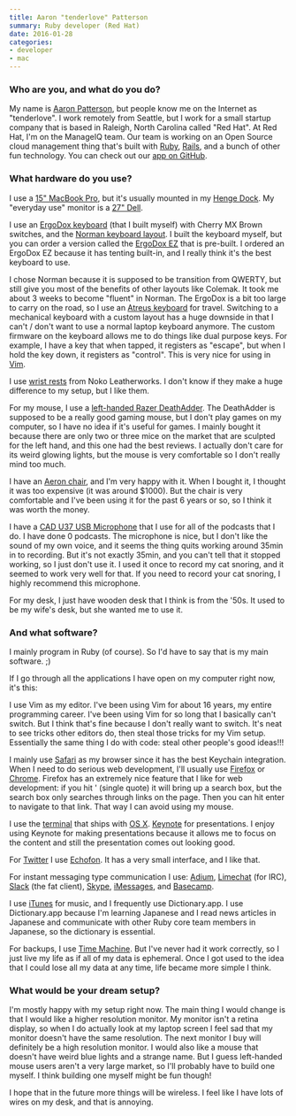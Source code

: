 ```yaml
---
title: Aaron "tenderlove" Patterson
summary: Ruby developer (Red Hat)
date: 2016-01-28
categories:
- developer
- mac
---
```


### Who are you, and what do you do?

My name is [Aaron Patterson](http://tenderlovemaking.com/ "Aaron's website."), but people know me on the Internet as "tenderlove". I work remotely from Seattle, but I work for a small startup company that is based in Raleigh, North Carolina called "Red Hat". At Red Hat, I'm on the ManageIQ team. Our team is working on an Open Source cloud management thing that's built with [Ruby][], [Rails][], and a bunch of other fun technology. You can check out our [app on GitHub][manageiq].

### What hardware do you use?

I use a [15" MacBook Pro][macbook-pro], but it's usually mounted in my [Henge Dock][henge-dock]. My "everyday use" monitor is a [27" Dell][u2713hm].

I use an [ErgoDox keyboard][ergodox] (that I built myself) with Cherry MX Brown switches, and the [Norman keyboard layout](https://normanlayout.info/ "A keyboard layout."). I built the keyboard myself, but you can order a version called the [ErgoDox EZ][ergodox-ez] that is pre-built. I ordered an ErgoDox EZ because it has tenting built-in, and I really think it's the best keyboard to use.

I chose Norman because it is supposed to be transition from QWERTY, but still give you most of the benefits of other layouts like Colemak. It took me about 3 weeks to become "fluent" in Norman. The ErgoDox is a bit too large to carry on the road, so I use an [Atreus keyboard][atreus] for travel. Switching to a mechanical keyboard with a custom layout has a huge downside in that I can't / don't want to use a normal laptop keyboard anymore. The custom firmware on the keyboard allows me to do things like dual purpose keys. For example, I have a key that when tapped, it registers as "escape", but when I hold the key down, it registers as "control". This is very nice for using in [Vim][].

I use [wrist rests][ergodox-wrist-rest] from Noko Leatherworks. I don't know if they make a huge difference to my setup, but I like them.

For my mouse, I use a [left-handed Razer DeathAdder][deathadder-left-handed]. The DeathAdder is supposed to be a really good gaming mouse, but I don't play games on my computer, so I have no idea if it's useful for games. I mainly bought it because there are only two or three mice on the market that are sculpted for the left hand, and this one had the best reviews. I actually don't care for its weird glowing lights, but the mouse is very comfortable so I don't really mind too much.

I have an [Aeron chair][aeron], and I'm very happy with it. When I bought it, I thought it was too expensive (it was around $1000). But the chair is very comfortable and I've been using it for the past 6 years or so, so I think it was worth the money.

I have a [CAD U37 USB Microphone][u37] that I use for all of the podcasts that I do. I have done 0 podcasts. The microphone is nice, but I don't like the sound of my own voice, and it seems the thing quits working around 35min in to recording. But it's not exactly 35min, and you can't tell that it stopped working, so I just don't use it. I used it once to record my cat snoring, and it seemed to work very well for that. If you need to record your cat snoring, I highly recommend this microphone.

For my desk, I just have wooden desk that I think is from the '50s. It used to be my wife's desk, but she wanted me to use it.

### And what software?

I mainly program in Ruby (of course). So I'd have to say that is my main software. ;)

If I go through all the applications I have open on my computer right now, it's this:

I use Vim as my editor. I've been using Vim for about 16 years, my entire programming career. I've been using Vim for so long that I basically can't switch. But I think that's fine because I don't really want to switch. It's neat to see tricks other editors do, then steal those tricks for my Vim setup. Essentially the same thing I do with code: steal other people's good ideas!!!

I mainly use [Safari][] as my browser since it has the best Keychain integration. When I need to do serious web development, I'll usually use [Firefox][] or [Chrome][]. Firefox has an extremely nice feature that I like for web development: if you hit ' (single quote) it will bring up a search box, but the search box only searches through links on the page. Then you can hit enter to navigate to that link. That way I can avoid using my mouse.

I use the [terminal][] that ships with [OS X][macos]. [Keynote][] for presentations. I enjoy using Keynote for making presentations because it allows me to focus on the content and still the presentation comes out looking good.

For [Twitter][] I use [Echofon][]. It has a very small interface, and I like that.

For instant messaging type communication I use: [Adium][], [Limechat][] (for IRC), [Slack][] (the fat client), [Skype][], [iMessages][imessage], and [Basecamp][].

I use [iTunes][] for music, and I frequently use Dictionary.app. I use Dictionary.app because I'm learning Japanese and I read news articles in Japanese and communicate with other Ruby core team members in Japanese, so the dictionary is essential.

For backups, I use [Time Machine][time-machine]. But I've never had it work correctly, so I just live my life as if all of my data is ephemeral. Once I got used to the idea that I could lose all my data at any time, life became more simple I think.

### What would be your dream setup?

I'm mostly happy with my setup right now. The main thing I would change is that I would like a higher resolution monitor. My monitor isn't a retina display, so when I do actually look at my laptop screen I feel sad that my monitor doesn't have the same resolution. The next monitor I buy will definitely be a high resolution monitor. I would also like a mouse that doesn't have weird blue lights and a strange name. But I guess left-handed mouse users aren't a very large market, so I'll probably have to build one myself. I think building one myself might be fun though!

I hope that in the future more things will be wireless. I feel like I have lots of wires on my desk, and that is annoying.

[adium]: https://en.wikipedia.org/wiki/Adium "A multi-protocol chat application for the Mac."
[aeron]: https://www.hermanmiller.com/products/seating/office-chairs/aeron-chairs/ "A work chair."
[atreus]: http://atreus.technomancy.us "A DIY mechanical keyboard."
[basecamp]: https://basecamp.com/ "Web-based project management."
[chrome]: https://www.google.com/intl/en/chrome/ "A WebKit-based browser, where each tab runs in its own thread."
[deathadder-left-handed]: https://www.razer.com:443/gaming-mice/razer-deathadder-left-hand-edition "A left-handed gaming mouse."
[echofon]: https://echofon.com:443/twitter/mac/ "A Twitter client for the Mac."
[ergodox-ez]: https://www.indiegogo.com/projects/ergodox-ez-an-incredible-mechanical-keyboard "A mechanical keyboard."
[ergodox-wrist-rest]: https://drop.com/buy/Noko-Leatherworks-ErgoDox-Wrist-Rest?mode=guest_open "A keyboard wrist rest."
[ergodox]: https://www.ergodox.io/ "A buildable split ergonomic keyboard."
[firefox]: https://www.mozilla.org/en-US/firefox/new/ "A cross-platform open-source web browser."
[henge-dock]: http://web.archive.org/web/20211127001135/https://hengedocks.com/ "A hardware docking system for Mac laptops."
[imessage]: https://en.wikipedia.org/wiki/IMessage "A messaging platform."
[itunes]: https://www.apple.com/itunes/ "A jukebox application and online store."
[keynote]: https://www.apple.com/keynote/ "Presentation software for the Mac."
[limechat]: http://limechat.net/mac/ "An IRC client for the Mac."
[macbook-pro]: https://www.apple.com/macbook-pro/ "A laptop."
[macos]: https://en.wikipedia.org/wiki/MacOS "An operating system for Mac hardware."
[manageiq]: https://github.com/ManageIQ/manageiq "Enterprise cloud server software."
[rails]: https://rubyonrails.org/ "A Ruby-based web framework."
[ruby]: https://www.ruby-lang.org/en/ "An interpreted scripting language."
[safari]: https://www.apple.com/safari/ "A fast web browser."
[skype]: https://www.skype.com/en/ "Voice and video chat software."
[slack]: https://slack.com/intl/ja-jp/ "A collaboration service."
[terminal]: https://en.wikipedia.org/wiki/Terminal_(OS_X) "A console application included with Mac OS X."
[time-machine]: https://en.wikipedia.org/wiki/Time_Machine_(Mac_OS) "Backup software for the masses, included with Mac OS X 10.5."
[twitter]: http://web.archive.org/web/20230525035323/https://twitter.com/ "An online micro-blogging platform."
[u2713hm]: https://www.dell.com/en-au/shop/accessories/apd/210-40773?c=au&cs=audhs1&l=en&redirect=1&s=dhs&sku=210-40773 "A 27 inch LCD monitor"
[u37]: http://web.archive.org/web/20230129094533/http://www.amazon.com/CAD-U37-Condenser-Recording-Microphone/dp/B001AIQGUO/ "A USB condenser microphone."
[vim]: https://www.vim.org/ "A command-line text editor."
